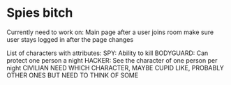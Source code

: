 # Spies bitch

Currently need to work on:
  Main page after a user joins room
  make sure user stays logged in after the page changes

List of characters with attributes:
SPY: Ability to kill
BODYGUARD: Can protect one person a night
HACKER: See the character of one person per night
CIVILIAN
NEED WHICH CHARACTER, MAYBE CUPID LIKE, PROBABLY OTHER ONES BUT NEED TO THINK OF SOME
